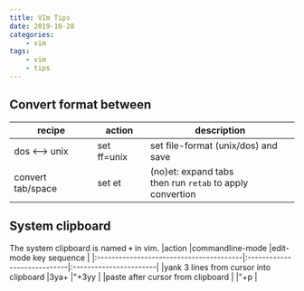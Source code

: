 ```yaml
---
title: VIm Tips
date: 2019-10-28
categories:
    - vim
tags:
    - vim
    - tips
---
```


## Convert format between 
|recipe              |action         |description                |
|--------------------|---------------|---------------------------|
|dos <--> unix       |set ff=unix    |set file-format (unix/dos) and save   |
|convert tab/space   |set et         |(no)et: expand tabs<br/> then run ``retab`` to apply convertion|

## System clipboard

The system clipboard is named **``+``** in vim.
|action                                   |commandline-mode             |edit-mode key sequence  |
|:----------------------------------------|:----------------------------|:-----------------------|
|yank 3 lines from cursor into clipboard  |3ya+                         |"+3yy                   |
|paste after cursor from clipboard        |                             |"+p                     |
